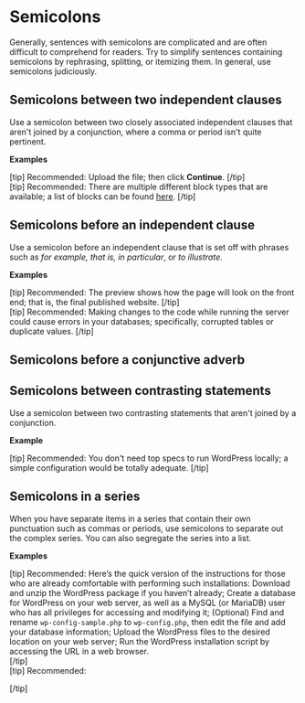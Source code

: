 # Semicolons

Generally, sentences with semicolons are complicated and are often difficult to comprehend for readers. Try to simplify sentences containing semicolons by rephrasing, splitting, or itemizing them. In general, use semicolons judiciously.

## Semicolons between two independent clauses

Use a semicolon between two closely associated independent clauses that aren't joined by a conjunction, where a comma or period isn't quite pertinent.

**Examples**

[tip] Recommended: Upload the file; then click **Continue**. [/tip]  
[tip] Recommended: There are multiple different block types that are available; a list of blocks can be found [here](https://wordpress.org/support/article/blocks/). [/tip]

## Semicolons before an independent clause

Use a semicolon before an independent clause that is set off with phrases such as *for example, that is, in particular*, or *to illustrate*.

**Examples**

[tip] Recommended: The preview shows how the page will look on the front end; that is, the final published website.  [/tip]  
[tip] Recommended: Making changes to the code while running the server could cause errors in your databases; specifically, corrupted tables or duplicate values. [/tip]

## Semicolons before a conjunctive adverb

## Semicolons between contrasting statements

Use a semicolon between two contrasting statements that aren't joined by a conjunction.

**Example**

[tip] Recommended: You don't need top specs to run WordPress locally; a simple configuration would be totally adequate. [/tip]  

## Semicolons in a series

When you have separate items in a series that contain their own punctuation such as commas or periods, use semicolons to separate out the complex series. You can also segregate the series into a list.

**Examples**

[tip] Recommended:
Here’s the quick version of the instructions for those who are already comfortable with performing such installations: Download and unzip the WordPress package if you haven’t already; Create a database for WordPress on your web server, as well as a MySQL (or MariaDB) user who has all privileges for accessing and modifying it; (Optional) Find and rename `wp-config-sample.php` to `wp-config.php`, then edit the file and add your database information; Upload the WordPress files to the desired location on your web server; Run the WordPress installation script by accessing the URL in a web browser.  
[/tip]  
[tip] Recommended:

 [/tip]
